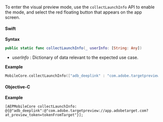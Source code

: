 To enter the visual preview mode, use the `collectLaunchInfo` API to enable the mode, and select the red floating button that appears on the app screen.

#### Swift

**Syntax**

```swift
public static func collectLaunchInfo(_ userInfo: [String: Any])
```

* _userInfo_ : Dictionary of data relevant to the expected use case.

**Example**

```swift
MobileCore.collectLaunchInfo(["adb_deeplink" : "com.adobe.targetpreview://app.adobetarget.com?at_preview_token=tokenFromTarget"])
```

#### Objective-C

**Example**

```objc
[AEPMobileCore collectLaunchInfo: @{@"adb_deeplink":@"com.adobe.targetpreview://app.adobetarget.com?at_preview_token=tokenFromTarget"}];
```